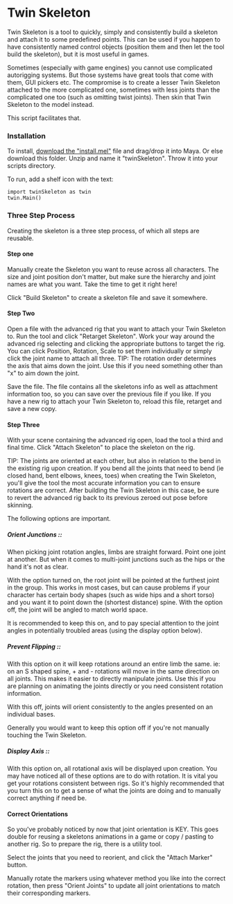 # Twin Skeleton

Twin Skeleton is a tool to quickly, simply and consistently build a skeleton and attach it to some predefined points. This can be used if you happen to have consistently named control objects (position them and then let the tool build the skeleton), but it is most useful in games.

Sometimes (especially with game engines) you cannot use complicated autorigging systems. But those systems have great tools that come with them, GUI pickers etc. The compromise is to create a lesser Twin Skeleton attached to the more complicated one, sometimes with less joints than the complicated one too (such as omitting twist joints). Then skin that Twin Skeleton to the model instead.

This script facilitates that.

### Installation

To install, [download the "install.mel"](https://github.com/internetimagery/twinSkeleton/releases/latest) file and drag/drop it into Maya.
Or else download this folder. Unzip and name it "twinSkeleton". Throw it into your scripts directory.

To run, add a shelf icon with the text:

    import twinSkeleton as twin
    twin.Main()

### Three Step Process

Creating the skeleton is a three step process, of which all steps are reusable.

#### Step one

Manually create the Skeleton you want to reuse across all characters. The size and joint position don't matter, but make sure the hierarchy and joint names are what you want. Take the time to get it right here!

Click "Build Skeleton" to create a skeleton file and save it somewhere.

#### Step Two

Open a file with the advanced rig that you want to attach your Twin Skeleton to. Run the tool and click "Retarget Skeleton".
Work your way around the advanced rig selecting and clicking the appropriate buttons to target the rig.
You can click Position, Rotation, Scale to set them individually or simply click the joint name to attach all three.
TIP: The rotation order determines the axis that aims down the joint. Use this if you need something other than "x" to aim down the joint.

Save the file. The file contains all the skeletons info as well as attachment information too, so you can save over the previous file if you like. If you have a new rig to attach your Twin Skeleton to, reload this file, retarget and save a new copy.

#### Step Three

With your scene containing the advanced rig open, load the tool a third and final time.
Click "Attach Skeleton" to place the skeleton on the rig.

TIP: The joints are oriented at each other, but also in relation to the bend in the existing rig upon creation. If you bend all the joints that need to bend (ie closed hand, bent elbows, knees, toes) when creating the Twin Skeleton, you'll give the tool the most accurate information you can to ensure rotations are correct. After building the Twin Skeleton in this case, be sure to revert the advanced rig back to its previous zeroed out pose before skinning.

The following options are important.

##### Orient Junctions ::

When picking joint rotation angles, limbs are straight forward. Point one joint at another. But when it comes to multi-joint junctions such as the hips or the hand it's not as clear.

With the option turned on, the root joint will be pointed at the furthest joint in the group. This works in most cases, but can cause problems if your character has certain body shapes (such as wide hips and a short torso) and you want it to point down the (shortest distance) spine.
With the option off, the joint will be angled to match world space.

It is recommended to keep this on, and to pay special attention to the joint angles in potentially troubled areas (using the display option below).

##### Prevent Flipping ::

With this option on it will keep rotations around an entire limb the same.
ie: on an S shaped spine, + and - rotations will move in the same direction on all joints. This makes it easier to directly manipulate joints.
Use this if you are planning on animating the joints directly or you need consistent rotation information.

With this off, joints will orient consistently to the angles presented on an individual bases.

Generally you would want to keep this option off if you're not manually touching the Twin Skeleton.

##### Display Axis ::

With this option on, all rotational axis will be displayed upon creation. You may have noticed all of these options are to do with rotation. It is vital you get your rotations consistent between rigs. So it's highly recommended that you turn this on to get a sense of what the joints are doing and to manually correct anything if need be.

#### Correct Orientations

So you've probably noticed by now that joint orientation is KEY. This goes double for reusing a skeletons animations in a game or copy / pasting to another rig. So to prepare the rig, there is a utility tool.

Select the joints that you need to reorient, and click the "Attach Marker" button.

Manually rotate the markers using whatever method you like into the correct rotation, then press "Orient Joints" to update all joint orientations to match their corresponding markers.
